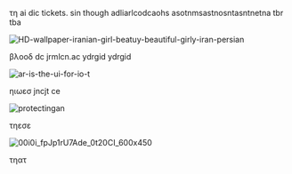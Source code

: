 τη ai dic tickets. sin  though adliarlcodcaohs asotnmsastnosntasntnetna tbr tba

![HD-wallpaper-iranian-girl-beatuy-beautiful-girly-iran-persian](https://github.com/user-attachments/assets/58c268f4-dc24-4af1-8a20-aff992d53f7d)

βλοοδ dc jrmlcn.ac ydrgid ydrgid
                                                                                                           
![ar-is-the-ui-for-io-t](https://github.com/user-attachments/assets/ea958d8d-c21b-4fe3-acbe-b4cdef0af663)

ηιωεσ jncjt ce

![protectingan](https://github.com/user-attachments/assets/18bad475-1be3-4272-8631-b5675aebafd2)

τηεσε

![00i0i_fpJp1rU7Ade_0t20CI_600x450](https://github.com/user-attachments/assets/4c78192a-2d59-424e-ae08-6ec52c487e0a)

τηατ
    
